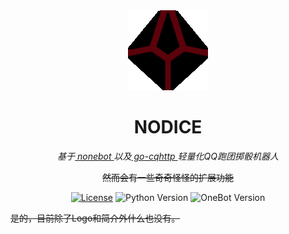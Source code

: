 <div align="center">
	<img width="128" src="docs/nodice.png" alt="logo"></br>

# NODICE
    
*基于[ nonebot ](https://github.com/nonebot/nonebot)以及[ go-cqhttp ](https://github.com/Mrs4s/go-cqhttp)轻量化QQ跑团掷骰机器人*

~~然而会有一些奇奇怪怪的扩展功能~~

[![License](https://img.shields.io/github/license/thereisnodice/nodice)](LICENSE)
![Python Version](https://img.shields.io/badge/python-3.7+-blue.svg)
![OneBot Version](https://img.shields.io/badge/OneBot-v11-black)

</div>

~~是的，目前除了Logo和简介外什么也没有。~~